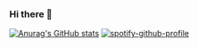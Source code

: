 ### Hi there 👋

<p align=center>
  
  [![Anurag's GitHub stats](https://github-readme-stats.vercel.app/api?username=sehee0207)](https://github.com/anuraghazra/github-readme-stats)
  [![spotify-github-profile](https://spotify-github-profile.vercel.app/api/view?uid=g2u5m830awp2jfguvr9dveuvs&cover_image=true&theme=natemoo-re&show_offline=false&background_color=121212&bar_color=53b14f&bar_color_cover=true)](https://github.com/kittinan/spotify-github-profile)

<!--
**sehee0207/sehee0207** is a ✨ _special_ ✨ repository because its `README.md` (this file) appears on your GitHub profile.

Here are some ideas to get you started:

- 🔭 I’m currently working on ...
- 🌱 I’m currently learning ...
- 👯 I’m looking to collaborate on ...
- 🤔 I’m looking for help with ...
- 💬 Ask me about ...
- 📫 How to reach me: ...
- 😄 Pronouns: ...
- ⚡ Fun fact: ...
-->
